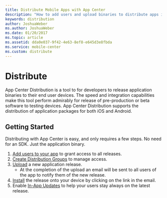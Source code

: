```yaml
---
title: Distribute Mobile Apps with App Center
description: "How to add users and upload binaries to distribute apps in App Center."
keywords: distribution
author: JoshuaWeber
ms.author: JoshuaWeber
ms.date: 01/20/2017
ms.topic: article
ms.assetid: dda0e037-9f42-4e63-8ef8-e645d3e8fbda
ms.service: mobile-center
ms.custom: distribute
---
```


# Distribute

App Center Distribution is a tool to for developers to release application binaries to their end user devices. The speed and integration capabilities make this tool perform admirably for release of pre-production or beta software to testing devices. App Center Distribution supports the distribution of application packages for both iOS and Android.

## Getting Started

Distributing with App Center is easy, and only requires a few steps. No need for an SDK. Just the application binary.

1. [Add users to your app][add_users] to grant access to all releases.
2. [Create Distribution Groups][dist_groups] to manage access.
3. [Upload][upload] a new application release.
    - At the completion of the upload an email will be sent to all users of the app to notify them of the new release.
4. [Install][install] the release onto your device by clicking on the link in the email.
5. Enable [In-App Updates][in-app-updates] to help your users stay always on the latest release.

[add_users]: ~/dashboard/creating-and-managing-apps.md
[dist_groups]: groups.md
[upload]: uploading.md
[install]: installation.md
[in-app-updates]: inappupdates.md
